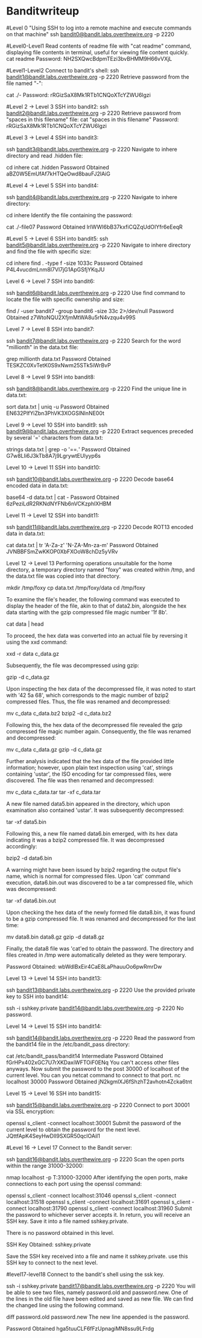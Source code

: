 # Banditwriteup
#Level 0
"Using SSH to log into a remote machine and execute commands on that machine"
ssh bandit0@bandit.labs.overthewire.org -p 2220

#Level0-Level1
Read contents of readme file with "cat readme" command, displaying file contents in terminal, useful for viewing file content quickly.
cat readme
Password: NH2SXQwcBdpmTEzi3bvBHMM9H66vVXjL

#Level1-Level2
Connect to bandit's shell:
ssh bandit1@bandit.labs.overthewire.org -p 2220
Retrieve password from the file named "-":

cat ./-
Password: rRGizSaX8Mk1RTb1CNQoXTcYZWU6lgzi

#Level 2 -> Level 3
SSH into bandit2:
ssh bandit2@bandit.labs.overthewire.org -p 2220
Retrieve password from "spaces in this filename" file:
cat "spaces in this filename"
Password: rRGizSaX8Mk1RTb1CNQoXTcYZWU6lgzi

#Level 3 -> Level 4
SSH into bandit3:

ssh bandit3@bandit.labs.overthewire.org -p 2220
Navigate to inhere directory and read .hidden file:



cd inhere
cat .hidden
Password Obtained
aBZ0W5EmUfAf7kHTQeOwd8bauFJ2lAiG


#Level 4 -> Level 5
SSH into bandit4:


ssh bandit4@bandit.labs.overthewire.org -p 2220
Navigate to inhere directory:


cd inhere
Identify the file containing the password:


cat ./-file07
Password Obtained lrIWWI6bB37kxfiCQZqUdOIYfr6eEeqR

#Level 5 -> Level 6
SSH into bandit5:
ssh bandit5@bandit.labs.overthewire.org -p 2220
Navigate to inhere directory and find the file with specific size:

cd inhere
find . -type f -size 1033c
Password Obtained P4L4vucdmLnm8I7Vl7jG1ApGSfjYKqJU

Level 6 -> Level 7
SSH into bandit6:


ssh bandit6@bandit.labs.overthewire.org -p 2220
Use find command to locate the file with specific ownership and size:


find / -user bandit7 -group bandit6 -size 33c 2>/dev/null
Password Obtained z7WtoNQU2XfjmMtWA8u5rN4vzqu4v99S

Level 7 -> Level 8
SSH into bandit7:


ssh bandit7@bandit.labs.overthewire.org -p 2220
Search for the word "millionth" in the data.txt file:


grep millionth data.txt
Password Obtained TESKZC0XvTetK0S9xNwm25STk5iWrBvP

Level 8 -> Level 9
SSH into bandit8:


ssh bandit8@bandit.labs.overthewire.org -p 2220
Find the unique line in data.txt:


sort data.txt | uniq -u
Password Obtained EN632PlfYiZbn3PhVK3XOGSlNInNE00t

Level 9 -> Level 10
SSH into bandit9:
ssh bandit9@bandit.labs.overthewire.org -p 2220
Extract sequences preceded by several '=' characters from data.txt:


strings data.txt | grep -o '==*.*'
Password Obtained G7w8LIi6J3kTb8A7j9LgrywtEUlyyp6s

Level 10 -> Level 11
SSH into bandit10:


ssh bandit10@bandit.labs.overthewire.org -p 2220
Decode base64 encoded data in data.txt:


base64 -d data.txt | cat -
Password Obtained 6zPeziLdR2RKNdNYFNb6nVCKzphlXHBM

Level 11 -> Level 12
SSH into bandit11:


ssh bandit11@bandit.labs.overthewire.org -p 2220
Decode ROT13 encoded data in data.txt:


cat data.txt | tr 'A-Za-z' 'N-ZA-Mn-za-m'
Password Obtained JVNBBFSmZwKKOP0XbFXOoW8chDz5yVRv

Level 12 -> Level 13
Performing operations unsuitable for the home directory, a temporary directory named "foxy" was created within /tmp, and the data.txt file was copied into that directory.


mkdir /tmp/foxy
cp data.txt /tmp/foxy/data
cd /tmp/foxy


To examine the file's header, the following command was executed to display the header of the file, akin to that of data2.bin, alongside the hex data starting with the gzip compressed file magic number '1f 8b'.


cat data | head


To proceed, the hex data was converted into an actual file by reversing it using the xxd command:


xxd -r data c_data.gz


Subsequently, the file was decompressed using gzip:


gzip -d c_data.gz

Upon inspecting the hex data of the decompressed file, it was noted to start with '42 5a 68', which corresponds to the magic number of bzip2 compressed files. Thus, the file was renamed and decompressed:


mv c_data c_data.bz2
bzip2 -d c_data.bz2


Following this, the hex data of the decompressed file revealed the gzip compressed file magic number again. Consequently, the file was renamed and decompressed:


mv c_data c_data.gz
gzip -d c_data.gz


Further analysis indicated that the hex data of the file provided little information; however, upon plain text inspection using 'cat', strings containing 'ustar', the ISO encoding for tar compressed files, were discovered. The file was then renamed and decompressed:


mv c_data c_data.tar
tar -xf c_data.tar


A new file named data5.bin appeared in the directory, which upon examination also contained 'ustar'. It was subsequently decompressed:


tar -xf data5.bin


Following this, a new file named data6.bin emerged, with its hex data indicating it was a bzip2 compressed file. It was decompressed accordingly:


bzip2 -d data6.bin


A warning might have been issued by bzip2 regarding the output file's name, which is normal for compressed files. Upon 'cat' command execution, data6.bin.out was discovered to be a tar compressed file, which was decompressed:


tar -xf data6.bin.out


Upon checking the hex data of the newly formed file data8.bin, it was found to be a gzip compressed file. It was renamed and decompressed for the last time:


mv data8.bin data8.gz
gzip -d data8.gz


Finally, the data8 file was 'cat'ed to obtain the password. The directory and files created in /tmp were automatically deleted as they were temporary.

Password Obtained:
wbWdlBxEir4CaE8LaPhauuOo6pwRmrDw

Level 13 -> Level 14
SSH into bandit13:

ssh bandit13@bandit.labs.overthewire.org -p 2220
Use the provided private key to SSH into bandit14:


ssh -i sshkey.private bandit14@bandit.labs.overthewire.org -p 2220
No password.

Level 14 -> Level 15
SSH into bandit14:


ssh bandit14@bandit.labs.overthewire.org -p 2220
Read the password from the bandit14 file in the /etc/bandit_pass directory:


cat /etc/bandit_pass/bandit14
Intermediate Password Obtained fGrHPx402xGC7U7rXKDaxiWFTOiF0ENq
You can't access other files anyways.
Now submit the password to the post 30000 of localhost of the current level. You can you netcat command to connect to that port.
nc localhost 30000
Password Obtained
jN2kgmIXJ6fShzhT2avhotn4Zcka6tnt

Level 15 -> Level 16
SSH into bandit15:


ssh bandit15@bandit.labs.overthewire.org -p 2220
Connect to port 30001 via SSL encryption:


openssl s_client -connect localhost:30001
Submit the password of the current level to obtain the password for the next level.
JQttfApK4SeyHwDlI9SXGR50qclOAil1

#Level 16 -> Level 17
Connect to the Bandit server:

ssh bandit16@bandit.labs.overthewire.org -p 2220
Scan the open ports within the range 31000-32000:

nmap localhost -p T:31000-32000
After identifying the open ports, make connections to each port using the openssl command:

openssl s_client -connect localhost:31046
openssl s_client -connect localhost:31518
openssl s_client -connect localhost:31691
openssl s_client -connect localhost:31790
openssl s_client -connect localhost:31960
Submit the password to whichever server accepts it. In return, you will receive an SSH key. Save it into a file named sshkey.private.

There is no password obtained in this level.

SSH Key Obtained:
sshkey.private

Save the SSH key received into a file and name it sshkey.private.
 use this SSH key to connect to the next level.

#level17-level18
Connect to the bandit's shell using the ssk key.

ssh -i sshkey.private bandit17@bandit.labs.overthewire.org -p 2220
You will be able to see two files, namely password.old and password.new. One of the lines in the old file have been edited and saved as new file. We can find the changed line using the following command.

diff password.old password.new
The new line appended is the password.

Password Obtained
hga5tuuCLF6fFzUpnagiMN8ssu9LFrdg
















